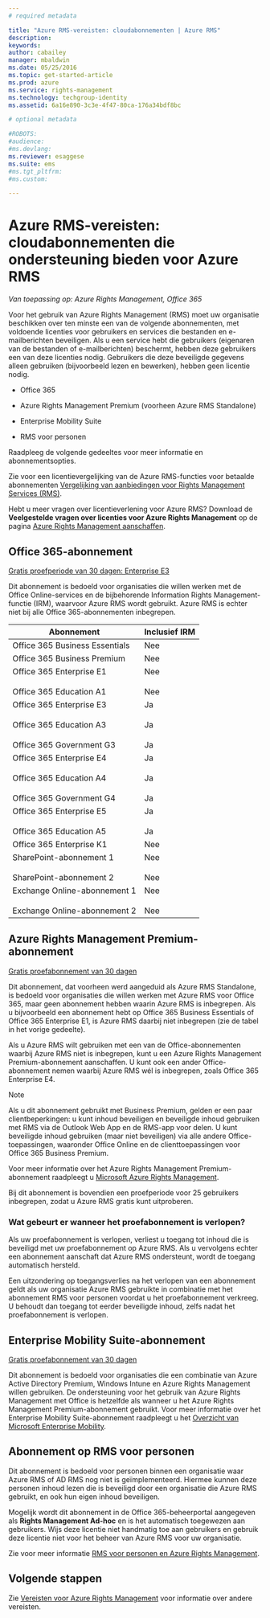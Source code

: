 ```yaml
---
# required metadata

title: "Azure RMS-vereisten: cloudabonnementen | Azure RMS"
description:
keywords:
author: cabailey
manager: mbaldwin
ms.date: 05/25/2016
ms.topic: get-started-article
ms.prod: azure
ms.service: rights-management
ms.technology: techgroup-identity
ms.assetid: 6a16e890-3c3e-4f47-80ca-176a34bdf8bc

# optional metadata

#ROBOTS:
#audience:
#ms.devlang:
ms.reviewer: esaggese
ms.suite: ems
#ms.tgt_pltfrm:
#ms.custom:

---
```



# Azure RMS-vereisten: cloudabonnementen die ondersteuning bieden voor Azure RMS

*Van toepassing op: Azure Rights Management, Office 365*

Voor het gebruik van Azure Rights Management (RMS) moet uw organisatie beschikken over ten minste een van de volgende abonnementen, met voldoende licenties voor gebruikers en services die bestanden en e-mailberichten beveiligen. Als u een service hebt die gebruikers (eigenaren van de bestanden of e-mailberichten) beschermt, hebben deze gebruikers een van deze licenties nodig. Gebruikers die deze beveiligde gegevens alleen gebruiken (bijvoorbeeld lezen en bewerken), hebben geen licentie nodig.

-   Office 365

-   Azure Rights Management Premium (voorheen Azure RMS Standalone)

-   Enterprise Mobility Suite

-   RMS voor personen

Raadpleeg de volgende gedeeltes voor meer informatie en abonnementsopties.

Zie voor een licentievergelijking van de Azure RMS-functies voor betaalde abonnementen [Vergelijking van aanbiedingen voor Rights Management Services (RMS)](http://technet.microsoft.com/dn858608).

Hebt u meer vragen over licentieverlening voor Azure RMS? Download de **Veelgestelde vragen over licenties voor Azure Rights Management** op de pagina [Azure Rights Management aanschaffen](https://www.microsoft.com/en-us/server-cloud/products/azure-rights-management/Purchasing.aspx). 

## Office 365-abonnement
[Gratis proefperiode van 30 dagen: Enterprise E3](http://go.microsoft.com/fwlink/p/?LinkID=403802)

Dit abonnement is bedoeld voor organisaties die willen werken met de Office Online-services en de bijbehorende Information Rights Management-functie (IRM), waarvoor Azure RMS wordt gebruikt. Azure RMS is echter niet bij alle Office 365-abonnementen inbegrepen.

Abonnement  |Inclusief IRM 
------------- | ------------- |
Office 365 Business Essentials|Nee|
Office 365 Business Premium|Nee|
Office 365 Enterprise E1 <br /><br /> Office 365 Education A1|Nee <br /><br /> Nee|
Office 365 Enterprise E3 <br /><br /> Office 365 Education A3 <br /><br /> Office 365 Government G3|Ja <br /><br /> Ja <br /><br /> Ja|
Office 365 Enterprise E4 <br /><br /> Office 365 Education A4 <br /><br /> Office 365 Government G4|Ja <br /><br /> Ja <br /><br /> Ja|
Office 365 Enterprise E5 <br /><br /> Office 365 Education A5|Ja <br /><br /> Ja|
Office 365 Enterprise K1|Nee|
SharePoint-abonnement 1 <br /><br /> SharePoint-abonnement 2|Nee <br /><br /> Nee|
Exchange Online-abonnement 1 <br /><br /> Exchange Online-abonnement 2|Nee <br /><br /> Nee|


## Azure Rights Management Premium-abonnement
[Gratis proefabonnement van 30 dagen](https://portal.microsoftonline.com/Signup/MainSignUp15.aspx?&amp;OfferId=A43415D3-404C-4df3-B31B-AAD28118A778&amp;dl=RIGHTSMANAGEMENT&amp;ali=1)

Dit abonnement, dat voorheen werd aangeduid als Azure RMS Standalone, is bedoeld voor organisaties die willen werken met Azure RMS voor Office 365, maar geen abonnement hebben waarin Azure RMS is inbegrepen. Als u bijvoorbeeld een abonnement hebt op Office 365 Business Essentials of Office 365 Enterprise E1, is Azure RMS daarbij niet inbegrepen (zie de tabel in het vorige gedeelte). 

Als u Azure RMS wilt gebruiken met een van de Office-abonnementen waarbij Azure RMS niet is inbegrepen, kunt u een Azure Rights Management Premium-abonnement aanschaffen. U kunt ook een ander Office-abonnement nemen waarbij Azure RMS wél is inbegrepen, zoals Office 365 Enterprise E4.

> [!NOTE]
> Als u dit abonnement gebruikt met Business Premium, gelden er een paar clientbeperkingen: u kunt inhoud beveiligen en beveiligde inhoud gebruiken met RMS via de Outlook Web App en de RMS-app voor delen. U kunt beveiligde inhoud gebruiken (maar niet beveiligen) via alle andere Office-toepassingen, waaronder Office Online en de clienttoepassingen voor Office 365 Business Premium.

Voor meer informatie over het Azure Rights Management Premium-abonnement raadpleegt u [Microsoft Azure Rights Management](http://products.office.com/business/microsoft-azure-rights-management).

Bij dit abonnement is bovendien een proefperiode voor 25 gebruikers inbegrepen, zodat u Azure RMS gratis kunt uitproberen. 

### Wat gebeurt er wanneer het proefabonnement is verlopen?
Als uw proefabonnement is verlopen, verliest u toegang tot inhoud die is beveiligd met uw proefabonnement op Azure RMS. Als u vervolgens echter een abonnement aanschaft dat Azure RMS ondersteunt, wordt de toegang automatisch hersteld.

Een uitzondering op toegangsverlies na het verlopen van een abonnement geldt als uw organisatie Azure RMS gebruikte in combinatie met het abonnement RMS voor personen voordat u het proefabonnement verkreeg. U behoudt dan toegang tot eerder beveiligde inhoud, zelfs nadat het proefabonnement is verlopen.

## Enterprise Mobility Suite-abonnement
[Gratis proefabonnement van 30 dagen](http://go.microsoft.com/fwlink/?LinkId=615385)

Dit abonnement is bedoeld voor organisaties die een combinatie van Azure Active Directory Premium, Windows Intune en Azure Rights Management willen gebruiken. De ondersteuning voor het gebruik van Azure Rights Management met Office is hetzelfde als wanneer u het Azure Rights Management Premium-abonnement gebruikt. Voor meer informatie over het Enterprise Mobility Suite-abonnement raadpleegt u het [Overzicht van Microsoft Enterprise Mobility](http://go.microsoft.com/fwlink/?LinkId=615386).

## Abonnement op RMS voor personen
Dit abonnement is bedoeld voor personen binnen een organisatie waar Azure RMS of AD RMS nog niet is geïmplementeerd. Hiermee kunnen deze personen inhoud lezen die is beveiligd door een organisatie die Azure RMS gebruikt, en ook hun eigen inhoud beveiligen.

Mogelijk wordt dit abonnement in de Office 365-beheerportal aangegeven als **Rights Management Ad-hoc** en is het automatisch toegewezen aan gebruikers. Wijs deze licentie niet handmatig toe aan gebruikers en gebruik deze licentie niet voor het beheer van Azure RMS voor uw organisatie. 

Zie voor meer informatie [RMS voor personen en Azure Rights Management](../understand-explore/rms-for-individuals.md).

## Volgende stappen
Zie [Vereisten voor Azure Rights Management](requirements-azure-rms.md) voor informatie over andere vereisten.

<!--HONumber=May16_HO5-->


